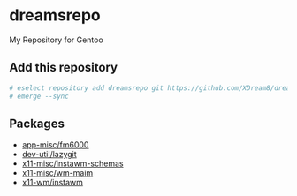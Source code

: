 # dreamsrepo
My Repository for Gentoo

## Add this repository
```sh
# eselect repository add dreamsrepo git https://github.com/XDream8/dreamsrepo.git
# emerge --sync
```
## Packages
* [app-misc/fm6000](docs/fm6000.md)
* [dev-util/lazygit](docs/lazygit.md)
* [x11-misc/instawm-schemas](docs/instawm-schemas.md)
* [x11-misc/wm-maim](docs/wm-maim.md)
* [x11-wm/instawm](docs/instawm.md)

